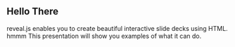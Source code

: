 ## Hello There

reveal.js enables you to create beautiful interactive slide decks using HTML. hmmm This presentation will show you examples of what it can do.
